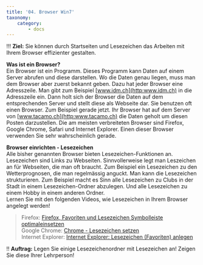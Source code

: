 ```yaml
---
title: '04. Browser Win7'
taxonomy:
    category:
        - docs
---
```


!!! **Ziel:** Sie können durch Startseiten und Lesezeichen das Arbeiten mit Ihrem Browser effizienter gestalten.

**Was ist ein Browser?**<br>
Ein Browser ist ein Programm. Dieses Programm kann Daten auf einem Server abrufen und diese darstellen. Wo die Daten genau liegen, muss man dem Browser aber zuerst bekannt geben. Dazu hat jeder Browser eine Adresszeile. Man gibt zum Beispiel [www.idm.ch](http:www.idm.ch) in die Adresszeile ein. Dann holt sich der Browser die Daten auf dem entsprechenden Server und stellt diese als Webseite dar. Sie benutzen oft einen Browser. Zum Beispiel gerade jetzt. Ihr Browser hat auf dem Server von [www.tacamo.ch](http:www.tacamo.ch) die Daten geholt um diesen Posten darzustellen.
Die am meisten verbreiteten Browser sind Firefox, Google Chrome, Safari und Internet Explorer. Einen dieser Browser verwenden Sie sehr wahrscheinlich gerade.<br>

**Browser einrichten - Lesezeichen**<br>
Alle bisher genannten Browser bieten Lesezeichen-Funktionen an. Lesezeichen sind Links zu Webseiten. Sinnvollerweise legt man Leszeichen an für Webseiten, die man oft braucht. Zum Beispiel ein Lesezeichen zu den Wetterprognosen, die man regelmässig anguckt. Man kann die Lesezeichen strukturieren. Zum Beispiel macht es Sinn alle Lesezeichen zu Clubs in der Stadt in einem Lesezeichen-Ordner abzulegen. Und alle Lesezeichen zu einem Hobby in einem anderen Ordner.<br>
Lernen Sie mit den folgenden Videos, wie Lesezeichen in Ihrem Browser angelegt werden!<br>
>Firefox: [Firefox, Favoriten und Lesezeichen Symbolleiste optimaleinsetzen](https://www.youtube.com/watch?v=hol0H9hICrg|) <br>
Google Chrome: [Chrome - Lesezeichen setzen](https://www.youtube.com/watch?v=QS4xEEwesj4|Google)<br>
Internet Explorer: [Internet Explorer: Lesezeichen (Favoriten) anlegen](https://www.youtube.com/watch?v=jboLpnKXhUg|)<br>

!! **Auftrag:** Legen Sie einige Lesezeichenordner mit Lesezeichen an! Zeigen Sie diese Ihrer Lehrperson!




